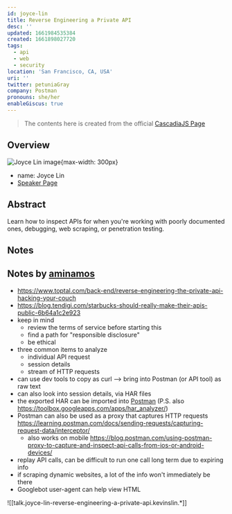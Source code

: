 ```yaml
---
id: joyce-lin
title: Reverse Engineering a Private API
desc: ''
updated: 1661984535384
created: 1661898027720
tags:
  - api
  - web
  - security
location: 'San Francisco, CA, USA'
uri: ''
twitter: petuniaGray
company: Postman
pronouns: she/her
enableGiscus: true
---
```

> The contents here is created from the official [CascadiaJS Page](https://2022.cascadiajs.com/speakers/joyce-lin)

## Overview

![Joyce Lin image](https://create-4jr.begin.app/_static/2022/joyce-lin.jpg){max-width: 300px}
- name: Joyce Lin
- [Speaker Page](https://2022.cascadiajs.com/speakers/joyce-lin)

## Abstract

Learn how to inspect APIs for when you're working with poorly documented ones, debugging, web scraping, or penetration testing.

## Notes

## Notes by [aminamos](https://github.com/aminamos)
- https://www.toptal.com/back-end/reverse-engineering-the-private-api-hacking-your-couch
- https://blog.tendigi.com/starbucks-should-really-make-their-apis-public-6b64a1c2e923
- keep in mind
    - review the terms of service before starting this
    - find a path for "responsible disclosure"
    - be ethical
- three common items to analyze
    - individual API request
    - session details
    - stream of HTTP requests
- can use dev tools to copy as curl --> bring into Postman (or API tool) as raw text
- can also look into session details, via HAR files
- the exported HAR can be imported into [Postman](https://www.postman.com/postman/workspace/postman-answers/documentation/9215231-dd262075-9008-429c-8039-c8c67ee9bf67) (P.S. also https://toolbox.googleapps.com/apps/har_analyzer/)
- Postman can also be used as a proxy that captures HTTP requests https://learning.postman.com/docs/sending-requests/capturing-request-data/interceptor/
    - also works on mobile https://blog.postman.com/using-postman-proxy-to-capture-and-inspect-api-calls-from-ios-or-android-devices/
- replay API calls, can be difficult to run one call long term due to expiring info
- if scraping dynamic websites, a lot of the info won't immediately be there
- Googlebot user-agent can help view HTML

![[talk.joyce-lin-reverse-engineering-a-private-api.kevinslin.*]]


